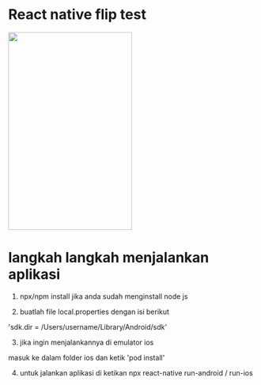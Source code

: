 # React native flip test

<img src="videoaplikasi.gif" width="250" height="400" />

# langkah langkah menjalankan aplikasi

1.  npx/npm install jika anda sudah menginstall node js

2.  buatlah file local.properties dengan isi berikut

'sdk.dir = /Users/username/Library/Android/sdk'

3.  jika ingin menjalankannya di emulator ios

masuk ke dalam folder ios dan ketik 'pod install'

4.  untuk jalankan aplikasi di ketikan npx react-native run-android / run-ios
